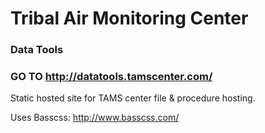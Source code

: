 # Tribal Air Monitoring Center

### Data Tools

### GO TO http://datatools.tamscenter.com/

Static hosted site for TAMS center file & procedure hosting.

Uses Basscss: http://www.basscss.com/
